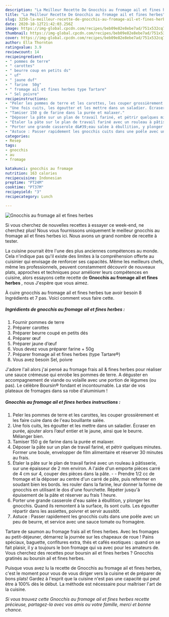 ```yaml
---
description: "La Meilleur Recette De Gnocchis au fromage ail et fines herbes"
title: "La Meilleur Recette De Gnocchis au fromage ail et fines herbes"
slug: 3250-la-meilleur-recette-de-gnocchis-au-fromage-ail-et-fines-herbes
date: 2020-10-12T21:42:03.256Z
image: https://img-global.cpcdn.com/recipes/beb09e82e8ebe7ad/751x532cq70/gnocchis-au-fromage-ail-et-fines-herbes-photo-principale-de-la-recette.jpg
thumbnail: https://img-global.cpcdn.com/recipes/beb09e82e8ebe7ad/751x532cq70/gnocchis-au-fromage-ail-et-fines-herbes-photo-principale-de-la-recette.jpg
cover: https://img-global.cpcdn.com/recipes/beb09e82e8ebe7ad/751x532cq70/gnocchis-au-fromage-ail-et-fines-herbes-photo-principale-de-la-recette.jpg
author: Ella Thornton
ratingvalue: 3.9
reviewcount: 14
recipeingredient:
- " pommes de terre"
- " carottes"
- " beurre coup en petits ds"
- " uf"
- " jaune duf"
- " farine  50g"
- " fromage ail et fines herbes type Tartare"
- " Sel poivre"
recipeinstructions:
- "Peler les pommes de terre et les carottes, les couper grossièrement et les faire cuire dans de l&#39;eau bouillante salée."
- "Une fois cuits, les égoutter et les mettre dans un saladier. Écraser en purée, ajouter alors l’œuf entier et le jaune, ainsi que le beurre. Mélanger bien."
- "Tamiser 150 g de farine dans la purée et malaxer."
- "Déposer la pâte sur un plan de travail fariné, et pétrir quelques minutes. Former une boule, envelopper de film alimentaire et réserver 30 minutes au frais."
- "Étaler la pâte sur le plan de travail fariné avec un rouleau à pâtisserie, sur une épaisseur de 2 mm environ. A l&#39;aide d&#39;un emporte pièces carré de 4 cm sur 4, couper des pièces dans la pâte.  Prendre 1/2 cc de fromage et la déposer au centre d&#39;un carré de pâte, puis refermer en soudant bien les bords. les rouler dans la farine, leur donner la forme de gnocchis en utilisant le dos d&#39;une fourchette. Répéter jusqu&#39;à épuisement de la pâte et réserver au frais 1 heure."
- "Porter une grande casserole d&#39;eau salée à ébullition, y plonger les gnocchis. Quand ils remontent à la surface, ils sont cuits. Les égoutter répartir dans les assiettes, poivrer et servir aussitôt."
- "Astuce : Passer rapidement les gnocchis cuits dans une poêle avec un peu de beurre, et service avec une sauce tomate ou fromagère."
categories:
- Resep
tags:
- gnocchis
- au
- fromage

katakunci: gnocchis au fromage 
nutrition: 163 calories
recipecuisine: Indonesian
preptime: "PT24M"
cooktime: "PT37M"
recipeyield: "3"
recipecategory: Lunch

---
```



![Gnocchis au fromage ail et fines herbes](https://img-global.cpcdn.com/recipes/beb09e82e8ebe7ad/751x532cq70/gnocchis-au-fromage-ail-et-fines-herbes-photo-principale-de-la-recette.jpg)

Si vous cherchez de nouvelles recettes à essayer ce week-end, ne cherchez plus! Nous vous fournissons uniquement le meilleur gnocchis au fromage ail et fines herbes ici. Nous avons un grand nombre de recette à tester.

La cuisine pourrait être l'une des plus anciennes compétences au monde. Cela n'indique pas qu'il existe des limites à la compréhension offerte au cuisinier qui envisage de renforcer ses capacités. Même les meilleurs chefs, même les professionnels, peuvent constamment découvrir de nouveaux plats, approches et techniques pour améliorer leurs compétences en cuisine, alors essayons cette recette de <strong> Gnocchis au fromage ail et fines herbes </strong>, nous J'espère que vous aimez.

<!--inarticleads1-->

À cuire gnocchis au fromage ail et fines herbes tue avoir besoin 8 Ingrédients et 7 pas. Voici comment vous faire cette.

##### Ingrédients de gnocchis au fromage ail et fines herbes :

1. Fournir  pommes de terre
1. Préparer  carottes
1. Préparer  beurre coupé en petits dés
1. Préparer  œuf
1. Préparer  jaune d’œuf
1. Vous devez vous préparer  farine + 50g
1. Préparer  fromage ail et fines herbes (type Tartare®)
1. Vous avez besoin  Sel, poivre


J&#39;adore l&#39;ail alors j&#39;ai pensé au fromage frais ail &amp; fines herbes pour réaliser une sauce crémeuse qui enrobe les pommes de terre. A déguster en accompagnement de viande ou volaille avec une portion de légumes (ou pas). Le célèbre Boursin® fondant et incontournable. La star de vos plateaux de fromages dans sa robe d&#39;aluminium ! 

<!--inarticleads2-->

##### Gnocchis au fromage ail et fines herbes instructions :

1. Peler les pommes de terre et les carottes, les couper grossièrement et les faire cuire dans de l&#39;eau bouillante salée.
1. Une fois cuits, les égoutter et les mettre dans un saladier. Écraser en purée, ajouter alors l’œuf entier et le jaune, ainsi que le beurre. Mélanger bien.
1. Tamiser 150 g de farine dans la purée et malaxer.
1. Déposer la pâte sur un plan de travail fariné, et pétrir quelques minutes. Former une boule, envelopper de film alimentaire et réserver 30 minutes au frais.
1. Étaler la pâte sur le plan de travail fariné avec un rouleau à pâtisserie, sur une épaisseur de 2 mm environ. A l&#39;aide d&#39;un emporte pièces carré de 4 cm sur 4, couper des pièces dans la pâte. -  - Prendre 1/2 cc de fromage et la déposer au centre d&#39;un carré de pâte, puis refermer en soudant bien les bords. les rouler dans la farine, leur donner la forme de gnocchis en utilisant le dos d&#39;une fourchette. Répéter jusqu&#39;à épuisement de la pâte et réserver au frais 1 heure.
1. Porter une grande casserole d&#39;eau salée à ébullition, y plonger les gnocchis. Quand ils remontent à la surface, ils sont cuits. Les égoutter répartir dans les assiettes, poivrer et servir aussitôt.
1. Astuce : Passer rapidement les gnocchis cuits dans une poêle avec un peu de beurre, et service avec une sauce tomate ou fromagère.


Tartare de saumon au fromage frais ail et fines herbes. Avec les fromages au petit-déjeuner, démarrez la journée sur les chapeaux de roue ! Pains spéciaux, baguette, confitures extra, thés et cafés exotiques : quand on se fait plaisir, il y a toujours le bon fromage qui va avec pour les amateurs de. Vous cherchez des recettes pour boursin ail et fines herbes ? Gnocchis gratinés au boursin ail et fines herbes. 

<!--inarticleads1-->

<p>
Puisque vous avez lu la recette de Gnocchis au fromage ail et fines herbes, c'est le moment pour vous de vous diriger vers la cuisine et de préparer de bons plats! Gardez à l'esprit que la cuisine n'est pas une capacité qui peut être à 100% dès le début. La méthode est nécessaire pour maîtriser l'art de la cuisine.
</p>

<p>
<i>Si vous trouvez cette Gnocchis au fromage ail et fines herbes recette précieuse, partagez-la avec vos amis ou votre famille, merci et bonne chance.</i>
</p>
